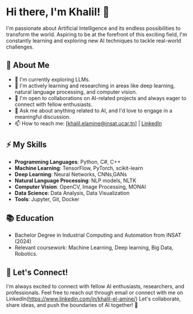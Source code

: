 # Hi there, I'm Khalil! 👋

I'm passionate about Artificial Intelligence and its endless possibilities to transform the world. Aspiring to be at the forefront of this exciting field, I'm constantly learning and exploring new AI techniques to tackle real-world challenges.

## 🚀 About Me

- 🔭 I'm currently exploring LLMs.
- 🌱 I'm actively learning and researching in areas like deep learning, natural language processing, and computer vision.
- 👯 I'm open to collaborations on AI-related projects and always eager to connect with fellow enthusiasts.
- 💬 Ask me about anything related to AI, and I'd love to engage in a meaningful discussion.
- 📫 How to reach me: [khalil.elamine@insat.ucar.tn] | [LinkedIn](https://www.linkedin.com/in/khalil-el-amine/) 


## ⚡ My Skills

- **Programming Languages**: Python, C#, C++
- **Machine Learning**: TensorFlow, PyTorch, scikit-learn
- **Deep Learning**: Neural Networks, CNNs,GANs
- **Natural Language Processing**: NLP models, NLTK
- **Computer Vision**: OpenCV, Image Processing, MONAI
- **Data Science**: Data Analysis, Data Visualization
- **Tools**: Jupyter, Git, Docker


## 📚 Education

- Bachelor Degree in Industrial Computing and Automation from INSAT (2024)
- Relevant coursework: Machine Learning, Deep learning, Big Data, Robotics.


## 🤝 Let's Connect!

I'm always excited to connect with fellow AI enthusiasts, researchers, and professionals. Feel free to reach out through email or connect with me on  LinkedIn(https://www.linkedin.com/in/khalil-el-amine/) Let's collaborate, share ideas, and push the boundaries of AI together! 🤖


